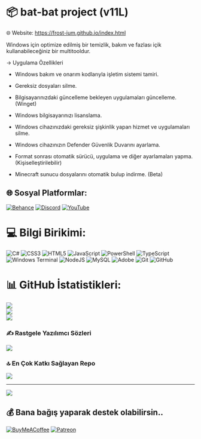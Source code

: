 # 📦 bat-bat project (v11L)


🌐 Website: https://frost-ium.github.io/index.html


Windows için optimize edilmiş bir temizlik, bakım ve fazlası içik kullanabileceğiniz bir multitooldur.


-> Uygulama Özellikleri

- Windows bakım ve onarım kodlarıyla işletim sistemi tamiri.

- Gereksiz dosyaları silme.

- Bilgisayarınızdaki güncelleme bekleyen uygulamaları güncelleme. (Winget)

- Windows bilgisayarınızı lisanslama.

- Windows cihazınızdaki gereksiz şişkinlik yapan hizmet ve uygulamaları silme.

- Windows cihazınızın Defender Güvenlik Duvarını ayarlama.

- Format sonrası otomatik sürücü, uygulama ve diğer ayarlamaları yapma. (Kişiselleştirilebilir)

- Minecraft sunucu dosyalarını otomatik bulup indirme. (Beta)

## 🌐 Sosyal Platformlar:
[![Behance](https://img.shields.io/badge/Behance-1769ff?logo=behance&logoColor=white)](https://behance.net/frostium) [![Discord](https://img.shields.io/badge/Discord-%237289DA.svg?logo=discord&logoColor=white)](https://discord.gg/gg) [![YouTube](https://img.shields.io/badge/YouTube-%23FF0000.svg?logo=YouTube&logoColor=white)](https://youtube.com/@11) 

# 💻 Bilgi Birikimi:
![C#](https://img.shields.io/badge/c%23-%23239120.svg?style=flat&logo=csharp&logoColor=white) ![CSS3](https://img.shields.io/badge/css3-%231572B6.svg?style=flat&logo=css3&logoColor=white) ![HTML5](https://img.shields.io/badge/html5-%23E34F26.svg?style=flat&logo=html5&logoColor=white) ![JavaScript](https://img.shields.io/badge/javascript-%23323330.svg?style=flat&logo=javascript&logoColor=%23F7DF1E) ![PowerShell](https://img.shields.io/badge/PowerShell-%235391FE.svg?style=flat&logo=powershell&logoColor=white) ![TypeScript](https://img.shields.io/badge/typescript-%23007ACC.svg?style=flat&logo=typescript&logoColor=white) ![Windows Terminal](https://img.shields.io/badge/Windows%20Terminal-%234D4D4D.svg?style=flat&logo=windows-terminal&logoColor=white) ![NodeJS](https://img.shields.io/badge/node.js-6DA55F?style=flat&logo=node.js&logoColor=white) ![MySQL](https://img.shields.io/badge/mysql-4479A1.svg?style=flat&logo=mysql&logoColor=white) ![Adobe](https://img.shields.io/badge/adobe-%23FF0000.svg?style=flat&logo=adobe&logoColor=white) ![Git](https://img.shields.io/badge/git-%23F05033.svg?style=flat&logo=git&logoColor=white) ![GitHub](https://img.shields.io/badge/github-%23121011.svg?style=flat&logo=github&logoColor=white)
# 📊 GitHub İstatistikleri:
![](https://github-readme-stats.vercel.app/api?username=frost-ium&theme=dark&hide_border=true&include_all_commits=false&count_private=false)<br/>
![](https://github-readme-streak-stats.herokuapp.com/?user=frost-ium&theme=dark&hide_border=true)<br/>
![](https://github-readme-stats.vercel.app/api/top-langs/?username=frost-ium&theme=dark&hide_border=true&include_all_commits=false&count_private=false&layout=compact)

### ✍️ Rastgele Yazılımcı Sözleri 
![](https://quotes-github-readme.vercel.app/api?type=horizontal&theme=dark)

### 🔝 En Çok Katkı Sağlayan Repo
![](https://github-contributor-stats.vercel.app/api?username=frost-ium&limit=5&theme=dark&combine_all_yearly_contributions=true)

---
[![](https://visitcount.itsvg.in/api?id=frost-ium&icon=10&color=4)](https://visitcount.itsvg.in)

  ## 💰 Bana bağış yaparak destek olabilirsin..
  [![BuyMeACoffee](https://img.shields.io/badge/Buy%20Me%20a%20Coffee-ffdd00?style=for-the-badge&logo=buy-me-a-coffee&logoColor=black)](https://buymeacoffee.com/Cofee) [![Patreon](https://img.shields.io/badge/Patreon-F96854?style=for-the-badge&logo=patreon&logoColor=white)](https://patreon.com/Patreon) 

  
<!-- Proudly created with GPRM ( https://gprm.itsvg.in ) -->
